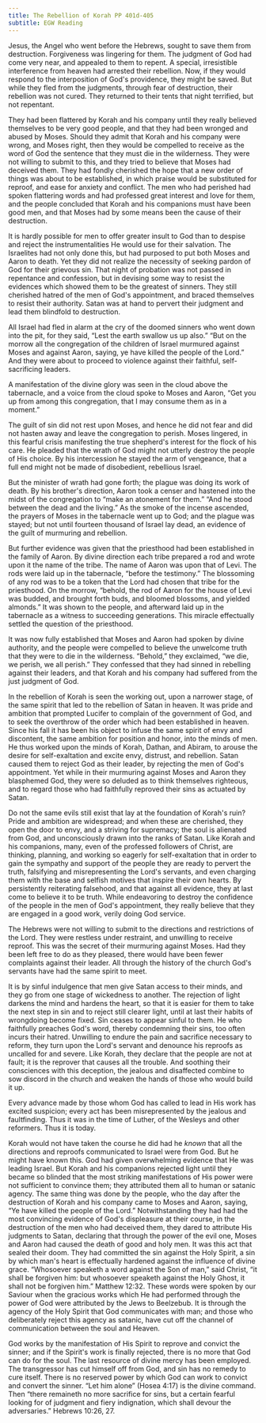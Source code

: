 ```yaml
---
title: The Rebellion of Korah PP 401d-405
subtitle: EGW Reading
---
```


Jesus, the Angel who went before the Hebrews, sought to save them from destruction. Forgiveness was lingering for them. The judgment of God had come very near, and appealed to them to repent. A special, irresistible interference from heaven had arrested their rebellion. Now, if they would respond to the interposition of God's providence, they might be saved. But while they fled from the judgments, through fear of destruction, their rebellion was not cured. They returned to their tents that night terrified, but not repentant.

They had been flattered by Korah and his company until they really believed themselves to be very good people, and that they had been wronged and abused by Moses. Should they admit that Korah and his company were wrong, and Moses right, then they would be compelled to receive as the word of God the sentence that they must die in the wilderness. They were not willing to submit to this, and they tried to believe that Moses had deceived them. They had fondly cherished the hope that a new order of things was about to be established, in which praise would be substituted for reproof, and ease for anxiety and conflict. The men who had perished had spoken flattering words and had professed great interest and love for them, and the people concluded that Korah and his companions must have been good men, and that Moses had by some means been the cause of their destruction.

It is hardly possible for men to offer greater insult to God than to despise and reject the instrumentalities He would use for their salvation. The Israelites had not only done this, but had purposed to put both Moses and Aaron to death. Yet they did not realize the necessity of seeking pardon of God for their grievous sin. That night of probation was not passed in repentance and confession, but in devising some way to resist the evidences which showed them to be the greatest of sinners. They still cherished hatred of the men of God's appointment, and braced themselves to resist their authority. Satan was at hand to pervert their judgment and lead them blindfold to destruction.

All Israel had fled in alarm at the cry of the doomed sinners who went down into the pit, for they said, “Lest the earth swallow us up also.” “But on the morrow all the congregation of the children of Israel murmured against Moses and against Aaron, saying, ye have killed the people of the Lord.” And they were about to proceed to violence against their faithful, self-sacrificing leaders.

A manifestation of the divine glory was seen in the cloud above the tabernacle, and a voice from the cloud spoke to Moses and Aaron, “Get you up from among this congregation, that I may consume them as in a moment.”

The guilt of sin did not rest upon Moses, and hence he did not fear and did not hasten away and leave the congregation to perish. Moses lingered, in this fearful crisis manifesting the true shepherd's interest for the flock of his care. He pleaded that the wrath of God might not utterly destroy the people of His choice. By his intercession he stayed the arm of vengeance, that a full end might not be made of disobedient, rebellious Israel.

But the minister of wrath had gone forth; the plague was doing its work of death. By his brother's direction, Aaron took a censer and hastened into the midst of the congregation to “make an atonement for them.” “And he stood between the dead and the living.” As the smoke of the incense ascended, the prayers of Moses in the tabernacle went up to God; and the plague was stayed; but not until fourteen thousand of Israel lay dead, an evidence of the guilt of murmuring and rebellion.

But further evidence was given that the priesthood had been established in the family of Aaron. By divine direction each tribe prepared a rod and wrote upon it the name of the tribe. The name of Aaron was upon that of Levi. The rods were laid up in the tabernacle, “before the testimony.” The blossoming of any rod was to be a token that the Lord had chosen that tribe for the priesthood. On the morrow, “behold, the rod of Aaron for the house of Levi was budded, and brought forth buds, and bloomed blossoms, and yielded almonds.” It was shown to the people, and afterward laid up in the tabernacle as a witness to succeeding generations. This miracle effectually settled the question of the priesthood.

It was now fully established that Moses and Aaron had spoken by divine authority, and the people were compelled to believe the unwelcome truth that they were to die in the wilderness. “Behold,” they exclaimed, “we die, we perish, we all perish.” They confessed that they had sinned in rebelling against their leaders, and that Korah and his company had suffered from the just judgment of God.

In the rebellion of Korah is seen the working out, upon a narrower stage, of the same spirit that led to the rebellion of Satan in heaven. It was pride and ambition that prompted Lucifer to complain of the government of God, and to seek the overthrow of the order which had been established in heaven. Since his fall it has been his object to infuse the same spirit of envy and discontent, the same ambition for position and honor, into the minds of men. He thus worked upon the minds of Korah, Dathan, and Abiram, to arouse the desire for self-exaltation and excite envy, distrust, and rebellion. Satan caused them to reject God as their leader, by rejecting the men of God's appointment. Yet while in their murmuring against Moses and Aaron they blasphemed God, they were so deluded as to think themselves righteous, and to regard those who had faithfully reproved their sins as actuated by Satan.

Do not the same evils still exist that lay at the foundation of Korah's ruin? Pride and ambition are widespread; and when these are cherished, they open the door to envy, and a striving for supremacy; the soul is alienated from God, and unconsciously drawn into the ranks of Satan. Like Korah and his companions, many, even of the professed followers of Christ, are thinking, planning, and working so eagerly for self-exaltation that in order to gain the sympathy and support of the people they are ready to pervert the truth, falsifying and misrepresenting the Lord's servants, and even charging them with the base and selfish motives that inspire their own hearts. By persistently reiterating falsehood, and that against all evidence, they at last come to believe it to be truth. While endeavoring to destroy the confidence of the people in the men of God's appointment, they really believe that they are engaged in a good work, verily doing God service.

The Hebrews were not willing to submit to the directions and restrictions of the Lord. They were restless under restraint, and unwilling to receive reproof. This was the secret of their murmuring against Moses. Had they been left free to do as they pleased, there would have been fewer complaints against their leader. All through the history of the church God's servants have had the same spirit to meet.

It is by sinful indulgence that men give Satan access to their minds, and they go from one stage of wickedness to another. The rejection of light darkens the mind and hardens the heart, so that it is easier for them to take the next step in sin and to reject still clearer light, until at last their habits of wrongdoing become fixed. Sin ceases to appear sinful to them. He who faithfully preaches God's word, thereby condemning their sins, too often incurs their hatred. Unwilling to endure the pain and sacrifice necessary to reform, they turn upon the Lord's servant and denounce his reproofs as uncalled for and severe. Like Korah, they declare that the people are not at fault; it is the reprover that causes all the trouble. And soothing their consciences with this deception, the jealous and disaffected combine to sow discord in the church and weaken the hands of those who would build it up.

Every advance made by those whom God has called to lead in His work has excited suspicion; every act has been misrepresented by the jealous and faultfinding. Thus it was in the time of Luther, of the Wesleys and other reformers. Thus it is today.

Korah would not have taken the course he did had he _known_ that all the directions and reproofs communicated to Israel were from God. But he might have known this. God had given overwhelming evidence that He was leading Israel. But Korah and his companions rejected light until they became so blinded that the most striking manifestations of His power were not sufficient to convince them; they attributed them all to human or satanic agency. The same thing was done by the people, who the day after the destruction of Korah and his company came to Moses and Aaron, saying, “Ye have killed the people of the Lord.” Notwithstanding they had had the most convincing evidence of God's displeasure at their course, in the destruction of the men who had deceived them, they dared to attribute His judgments to Satan, declaring that through the power of the evil one, Moses and Aaron had caused the death of good and holy men. It was this act that sealed their doom. They had committed the sin against the Holy Spirit, a sin by which man's heart is effectually hardened against the influence of divine grace. “Whosoever speaketh a word against the Son of man,” said Christ, “it shall be forgiven him: but whosoever speaketh against the Holy Ghost, it shall not be forgiven him.” Matthew 12:32. These words were spoken by our Saviour when the gracious works which He had performed through the power of God were attributed by the Jews to Beelzebub. It is through the agency of the Holy Spirit that God communicates with man; and those who deliberately reject this agency as satanic, have cut off the channel of communication between the soul and Heaven.

God works by the manifestation of His Spirit to reprove and convict the sinner; and if the Spirit's work is finally rejected, there is no more that God can do for the soul. The last resource of divine mercy has been employed. The transgressor has cut himself off from God, and sin has no remedy to cure itself. There is no reserved power by which God can work to convict and convert the sinner. “Let him alone” (Hosea 4:17) is the divine command. Then “there remaineth no more sacrifice for sins, but a certain fearful looking for of judgment and fiery indignation, which shall devour the adversaries.” Hebrews 10:26, 27.
